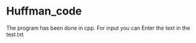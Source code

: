 # Huffman_code

The program has been done in cpp.
For input you can Enter the text in the test.txt  

